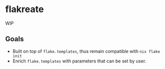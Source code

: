 # flakreate

WIP

## Goals

- Built on top of `flake.templates`, thus remain compatible with `nix flake init`
- Enrich `flake.templates` with parameters that can be set by user.

